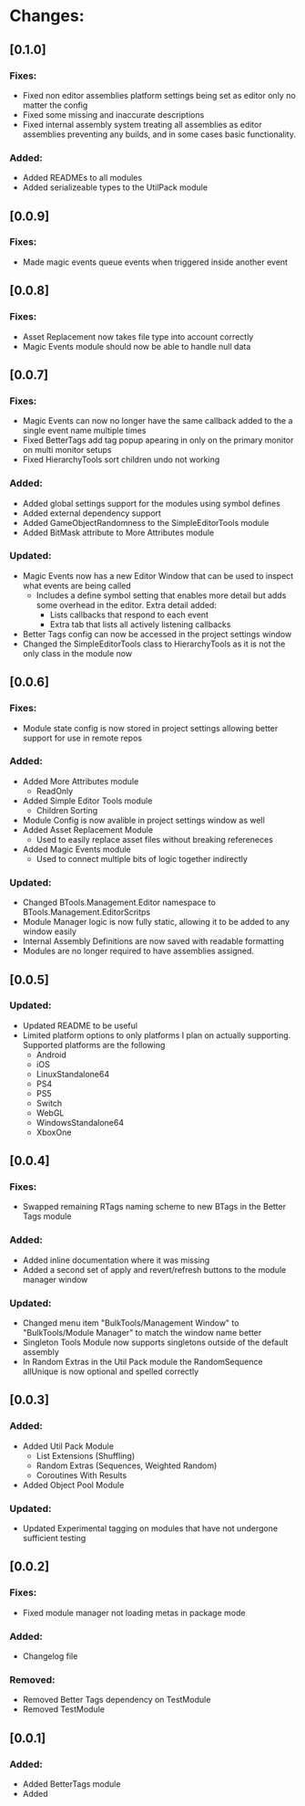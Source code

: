 # Changes:

## [0.1.0]

### Fixes:
- Fixed non editor assemblies platform settings being set as editor only no matter the config
- Fixed some missing and inaccurate descriptions
- Fixed internal assembly system treating all assemblies as editor assemblies preventing any builds, and in some cases basic functionality. 

### Added:
- Added READMEs to all modules
- Added serializeable types to the UtilPack module



## [0.0.9]

### Fixes:
- Made magic events queue events when triggered inside another event



## [0.0.8]

### Fixes:
- Asset Replacement now takes file type into account correctly
- Magic Events module should now be able to handle null data



## [0.0.7]

### Fixes:
- Magic Events can now no longer have the same callback added to the a single event name multiple times
- Fixed BetterTags add tag popup apearing in only on the primary monitor on multi monitor setups
- Fixed HierarchyTools sort children undo not working

### Added:
- Added global settings support for the modules using symbol defines
- Added external dependency support
- Added GameObjectRandomness to the SimpleEditorTools module
- Added BitMask attribute to More Attributes module

### Updated:
- Magic Events now has a new Editor Window that can be used to inspect what events are being called
  - Includes a define symbol setting that enables more detail but adds some overhead in the editor. Extra detail added:
    - Lists callbacks that respond to each event
    - Extra tab that lists all actively listening callbacks
- Better Tags config can now be accessed in the project settings window
- Changed the SimpleEditorTools class to HierarchyTools as it is not the only class in the module now



## [0.0.6]

### Fixes:
- Module state config is now stored in project settings allowing better support for use in remote repos

### Added:
- Added More Attributes module
  - ReadOnly
- Added Simple Editor Tools module
  - Children Sorting
- Module Config is now avalible in project settings window as well
- Added Asset Replacement Module
  - Used to easily replace asset files without breaking refereneces
- Added Magic Events module
  - Used to connect multiple bits of logic together indirectly

### Updated:
- Changed BTools.Management.Editor namespace to BTools.Management.EditorScritps
- Module Manager logic is now fully static, allowing it to be added to any window easily
- Internal Assembly Definitions are now saved with readable formatting
- Modules are no longer required to have assemblies assigned.



## [0.0.5]

### Updated:
- Updated README to be useful
- Limited platform options to only platforms I plan on actually supporting. Supported platforms are the following
  - Android
  - iOS
  - LinuxStandalone64
  - PS4
  - PS5
  - Switch
  - WebGL
  - WindowsStandalone64
  - XboxOne



## [0.0.4]

### Fixes:
- Swapped remaining RTags naming scheme to new BTags in the Better Tags module

### Added:
- Added inline documentation where it was missing
- Added a second set of apply and revert/refresh buttons to the module manager window

### Updated:
- Changed menu item "BulkTools/Management Window" to "BulkTools/Module Manager" to match the window name better
- Singleton Tools Module now supports singletons outside of the default assembly
- In Random Extras in the Util Pack module the RandomSequence allUnique is now optional and spelled correctly



## [0.0.3]

### Added:
- Added Util Pack Module
    - List Extensions (Shuffling)
    - Random Extras (Sequences, Weighted Random)
    - Coroutines With Results
- Added Object Pool Module

### Updated:
- Updated Experimental tagging on modules that have not undergone sufficient testing



## [0.0.2]

### Fixes:
- Fixed module manager not loading metas in package mode

### Added:
- Changelog file

### Removed:
- Removed Better Tags dependency on TestModule
- Removed TestModule



## [0.0.1]

### Added:
- Added BetterTags module
- Added